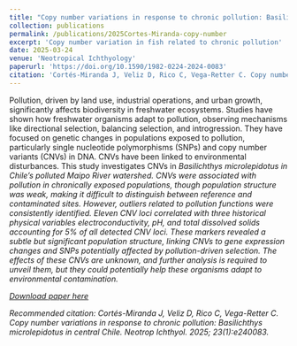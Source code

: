 ```yaml
---
title: "Copy number variations in response to chronic pollution: Basilichthys microlepidotus in central Chile"
collection: publications
permalink: /publications/2025Cortes-Miranda-copy-number
excerpt: 'Copy number variation in fish related to chronic pollution'
date: 2025-03-24
venue: 'Neotropical Ichthyology'
paperurl: 'https://doi.org/10.1590/1982-0224-2024-0083'
citation: 'Cortés-Miranda J, Veliz D, Rico C, Vega-Retter C. Copy number variations in response to chronic pollution: <i>Basilichthys microlepidotus<i> in central Chile. Neotrop Ichthyol. 2025; 23(1):e240083.'
---
```

Pollution, driven by land use, industrial operations, and urban growth, significantly affects biodiversity in freshwater ecosystems. Studies have shown how freshwater organisms adapt to pollution, observing mechanisms like directional selection, balancing selection, and introgression. They have focused on genetic changes in populations exposed to pollution, particularly single nucleotide polymorphisms (SNPs) and copy number variants (CNVs) in DNA. CNVs have been linked to environmental disturbances. This study investigates CNVs in <i>Basilichthys microlepidotus<i> in Chile’s polluted Maipo River watershed. CNVs were associated with pollution in chronically exposed populations, though population structure was weak, making it difficult to distinguish between reference and contaminated sites. However, outliers related to pollution functions were consistently identified. Eleven CNV loci correlated with three historical physical variables electroconductivity, pH, and total dissolved solids accounting for 5% of all detected CNV loci. These markers revealed a subtle but significant population structure, linking CNVs to gene expression changes and SNPs potentially affected by pollution-driven selection. The effects of these CNVs are unknown, and further analysis is required to unveil them, but they could potentially help these organisms adapt to environmental contamination.

[Download paper here](https://www.researchgate.net/publication/390104721_Copy_number_variations_in_response_to_chronic_pollution_Basilichthys_microlepidotus_in_central_Chile)

Recommended citation: Cortés-Miranda J, Veliz D, Rico C, Vega-Retter C. Copy number variations in response to chronic pollution: <i>Basilichthys microlepidotus<i> in central Chile. Neotrop Ichthyol. 2025; 23(1):e240083.